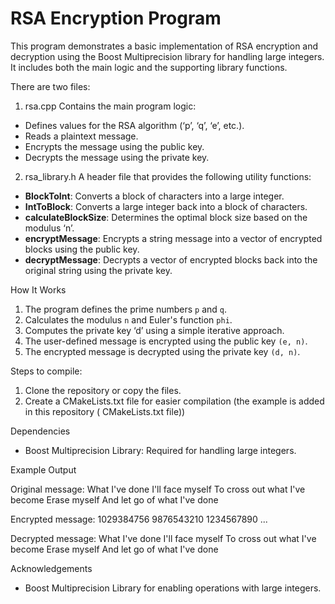# RSA Encryption Program

This program demonstrates a basic implementation of RSA encryption and decryption using the Boost Multiprecision library for handling large integers. It includes both the main logic and the supporting library functions.

There are two files:

1) rsa.cpp
Contains the main program logic:
- Defines values for the RSA algorithm (‘p’, ‘q’, ‘e’, etc.).
- Reads a plaintext message.
- Encrypts the message using the public key.
- Decrypts the message using the private key.

2) rsa_library.h
A header file that provides the following utility functions:

- **BlockToInt**: Converts a block of characters into a large integer.
- **IntToBlock**: Converts a large integer back into a block of characters.
- **calculateBlockSize**: Determines the optimal block size based on the modulus ‘n’.
- **encryptMessage**: Encrypts a string message into a vector of encrypted blocks using the public key.
- **decryptMessage**: Decrypts a vector of encrypted blocks back into the original string using the private key.

How It Works
1. The program defines the prime numbers `p` and `q`.
2. Calculates the modulus `n` and Euler's function `phi`.
3. Computes the private key ‘d’ using a simple iterative approach.
4. The user-defined message is encrypted using the public key `(e, n)`.
5. The encrypted message is decrypted using the private key `(d, n)`.


 Steps to compile:
 1) Clone the repository or copy the files.
 2) Create a CMakeLists.txt file for easier compilation (the example is added in this repository ( CMakeLists.txt file))
 

Dependencies
- Boost Multiprecision Library: Required for handling large integers.

Example Output

Original message: What I've done I'll face myself To cross out what I've become Erase myself And let go of what I've done

Encrypted message: 1029384756 9876543210 1234567890 ...

Decrypted message: What I've done I'll face myself To cross out what I've become Erase myself And let go of what I've done


Acknowledgements
- Boost Multiprecision Library for enabling operations with large integers.
